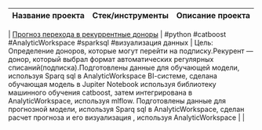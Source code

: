 | Название проекта  | Стек/инструменты | Описание проекта|
| ----------------- | ---------------- |---------------- |

| [Прогноз перехода в рекуррентные доноры](https://github.com/RustamBash7/Portfolio/blob/main/project-catboost/AWmodul4.ipynb)  | #python #catboost #AnalyticWorkspace #sparksql #визуализация данных  | Цель: Определение доноров, которые могут перейти на подписку.Рекурент — донор, который выбрал формат автоматических регулярных списаний(подписка).Подготовлены данные для обучающей модели, используя Sparq sql в AnalyticWorkspace BI-cистеме, сделана обучающая модель в Jupiter Notebook используя библиотеку машинного обучения catboost, затем интегрирована в AnalyticWorkspace, используя mlflow.  Подготовлены данные для прогнозной модели, используя Sparq sql в AnalyticWorkspace, сделан расчет прогноза и его визуализация , используя AnalyticWorkspace |   |

